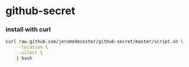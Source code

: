 # github-secret

### install with curl

```bash
curl raw.github.com/jeromedecoster/github-secret/master/script.sh \
    --location \
    --silent \
    | bash
```
